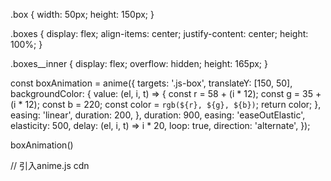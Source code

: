 .box {
  width: 50px;
  height: 150px;
}

.boxes {
  display: flex;
  align-items: center;
  justify-content: center;
  height: 100%;
}

.boxes__inner {
  display: flex;
  overflow: hidden;
  height: 165px;
}

<div class="boxes">
    <div class="boxes__inner">
      <div class="box js-box"></div>
      <div class="box js-box"></div>
      <div class="box js-box"></div>
      <div class="box js-box"></div>
      <div class="box js-box"></div>
      <div class="box js-box"></div>
      <div class="box js-box"></div>
      <div class="box js-box"></div>
      <div class="box js-box"></div>
      <div class="box js-box"></div>
      <div class="box js-box"></div>
    </div>
  </div>
  
  const boxAnimation = anime({
  targets: '.js-box',
  translateY: [150, 50],
  backgroundColor: {
    value: (el, i, t) => {
      const r = 58 + (i * 12);
      const g = 35 + (i * 12);
      const b = 220;
      const color = `rgb(${r}, ${g}, ${b})`;
      return color;
    },
    easing: 'linear',
    duration: 200,
  },
  duration: 900,
  easing: 'easeOutElastic',
  elasticity: 500,
  delay: (el, i, t) => i * 20,
  loop: true,
  direction: 'alternate',
});

boxAnimation()

// 引入anime.js cdn
